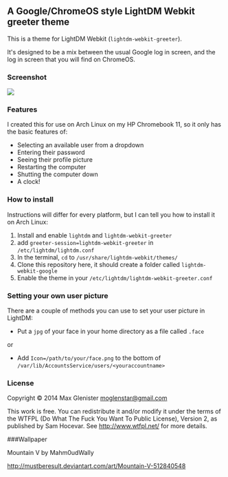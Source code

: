 ## A Google/ChromeOS style LightDM Webkit greeter theme

This is a theme for LightDM Webkit (`lightdm-webkit-greeter`).

It's designed to be a mix between the usual Google log in screen, and the log in screen that you will find on ChromeOS.

### Screenshot

![](https://lh3.googleusercontent.com/-JTbV4MP0MZQ/VY_t_Ho-2LI/AAAAAAAAAHQ/Mub2yP_JBys/w1362-h766-no/review.png)

### Features

I created this for use on Arch Linux on my HP Chromebook 11, so it only has the basic features of:

- Selecting an available user from a dropdown
- Entering their password
- Seeing their profile picture
- Restarting the computer
- Shutting the computer down
- A clock!

### How to install

Instructions will differ for every platform, but I can tell you how to install it on Arch Linux:

1. Install and enable `lightdm` and `lightdm-webkit-greeter`
2. add `greeter-session=lightdm-webkit-greeter` in `/etc/lightdm/lightdm.conf`
3. In the terminal, `cd` to `/usr/share/lightdm-webkit/themes/`
4. Clone this repository here, it should create a folder called `lightdm-webkit-google`
5. Enable the theme in your `/etc/lightdm/lightdm-webkit-greeter.conf`

### Setting your own user picture

There are a couple of methods you can use to set your user picture in LightDM:

- Put a `jpg` of your face in your home directory as a file called `.face`

or

- Add `Icon=/path/to/your/face.png` to the bottom of `/var/lib/AccountsService/users/<youraccountname>`


### License

Copyright © 2014 Max Glenister moglenstar@gmail.com

This work is free. You can redistribute it and/or modify it under the terms of the WTFPL (Do What The Fuck You Want To Public License), Version 2, as published by Sam Hocevar. See http://www.wtfpl.net/ for more details.


###Wallpaper  

Mountain V by Mahm0udWally

http://mustberesult.deviantart.com/art/Mountain-V-512840548
